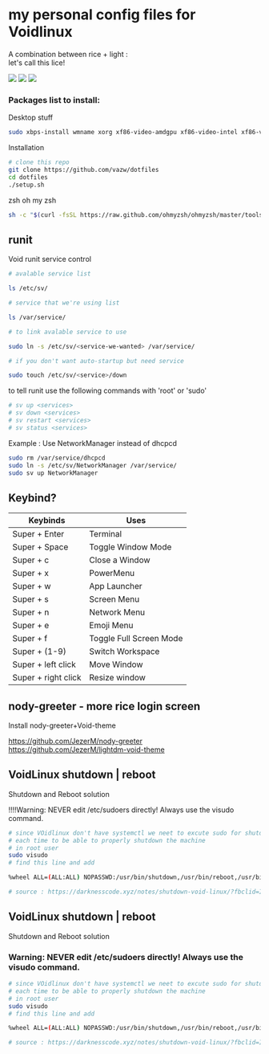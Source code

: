 # my personal config files for Voidlinux
A combination between rice + light : <br />
let's call this lice!

<img src="https://github.com/vazw/dotfiles/blob/main/screenshot/2.png">
<img src="https://github.com/vazw/dotfiles/blob/main/screenshot/3.png">
<img src="https://github.com/vazw/dotfiles/blob/main/screenshot/1.png">

### Packages list to install:
Desktop stuff
`````sh
sudo xbps-install wmname xorg xf86-video-amdgpu xf86-video-intel xf86-video-nouveau xf86-video-ati xsetroot xwinwrap feh xsettingsd polkit python python3-pip python3-dbus dbus python3-Cython nodejs lightdm lightdm-webkit2-greeter bspwm sxhkd NetworkManager polybar ranger ueberzug rofi rofi-emoji dunst picom alacritty zsh scrot xclip acpi light nerd-fonts font-awesome pulseaudio apulse pavucontrol pamixer neovim git firefox htop neofetch unzip obs tmux xz curl gcc clang gobject-introspection pkg-config font-iosevka make Font-TLWG font-adobe-source-code-pro numlockx betterlockscreen cmake mpd mpc udiskie lxappearance breeze-gtk breeze-icons sv-netmount xdg-utils
`````
Installation
`````sh
# clone this repo
git clone https://github.com/vazw/dotfiles
cd dotfiles
./setup.sh
`````


zsh oh my zsh
`````sh
sh -c "$(curl -fsSL https://raw.github.com/ohmyzsh/ohmyzsh/master/tools/install.sh)"
`````

## runit
Void runit service control
`````sh
# avalable service list

ls /etc/sv/
`````
`````sh
# service that we're using list

ls /var/service/
`````
`````sh
# to link avalable service to use

sudo ln -s /etc/sv/<service-we-wanted> /var/service/
`````
`````sh
# if you don't want auto-startup but need service

sudo touch /etc/sv/<service>/down
`````

to tell runit use the following commands with 'root' or 'sudo'
`````sh
# sv up <services>
# sv down <services>
# sv restart <services>
# sv status <services>
`````

Example : Use NetworkManager instead of dhcpcd
`````sh
sudo rm /var/service/dhcpcd
sudo ln -s /etc/sv/NetworkManager /var/service/
sudo sv up NetworkManager
`````

## Keybind?

| Keybinds       | Uses        |
| -------------- | ----------- |
| Super + Enter    | Terminal    |
| Super + Space    | Toggle Window Mode      |
| Super + c        | Close a Window     |
| Super + x        | PowerMenu  |
| Super + w        | App Launcher  |
| Super + s        | Screen Menu  |
| Super + n        | Network Menu  |
| Super + e        | Emoji Menu  |
| Super + f | Toggle Full Screen Mode |
| Super + (1-9)        | Switch Workspace  |
| Super + left click        | Move Window  |
| Super + right click   | Resize window  |

## nody-greeter - more rice login screen
Install nody-greeter+Void-theme

https://github.com/JezerM/nody-greeter <br />
https://github.com/JezerM/lightdm-void-theme

## VoidLinux shutdown | reboot

Shutdown and Reboot solution

!!!!Warning: NEVER edit /etc/sudoers directly! Always use the visudo command. 
`````sh
# since VOidlinux don't have systemctl we neet to excute sudo for shutdown or reboot 
# each time to be able to properly shutdown the machine
# in root user
sudo visudo
# find this line and add

%wheel ALL=(ALL:ALL) NOPASSWD:/usr/bin/shutdown,/usr/bin/reboot,/usr/bin/suspend,/usr/bin/udiskie,/usr/bin/pkill,/usr/bin/zzz,/usr/bin/ZZZ,/usr/bin/halt,/usr/bin/poweroff

# source : https://darknesscode.xyz/notes/shutdown-void-linux/?fbclid=IwAR0IWmTLqpQC8Yw8x14J1WiXOGdXRuCothJW9faM1PbS15S17afNXXBiY6U
`````

## VoidLinux shutdown | reboot

Shutdown and Reboot solution

### Warning: NEVER edit /etc/sudoers directly! Always use the visudo command. 
`````sh
# since VOidlinux don't have systemctl we neet to excute sudo for shutdown or reboot 
# each time to be able to properly shutdown the machine
# in root user
sudo visudo
# find this line and add

%wheel ALL=(ALL:ALL) NOPASSWD:/usr/bin/shutdown,/usr/bin/reboot,/usr/bin/suspend,/usr/bin/pkill,/usr/bin/zzz,/usr/bin/ZZZ,/usr/bin/halt,/usr/bin/poweroff

# source : https://darknesscode.xyz/notes/shutdown-void-linux/?fbclid=IwAR0IWmTLqpQC8Yw8x14J1WiXOGdXRuCothJW9faM1PbS15S17afNXXBiY6U
`````
